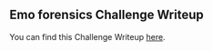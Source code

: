 ## Emo forensics Challenge Writeup
You can find this Challenge Writeup [here](https://github.com/Hackplayers/hackthebox-writeups/blob/master/challenges/forensics/d4rkc0nd0r-emo.pdf).
